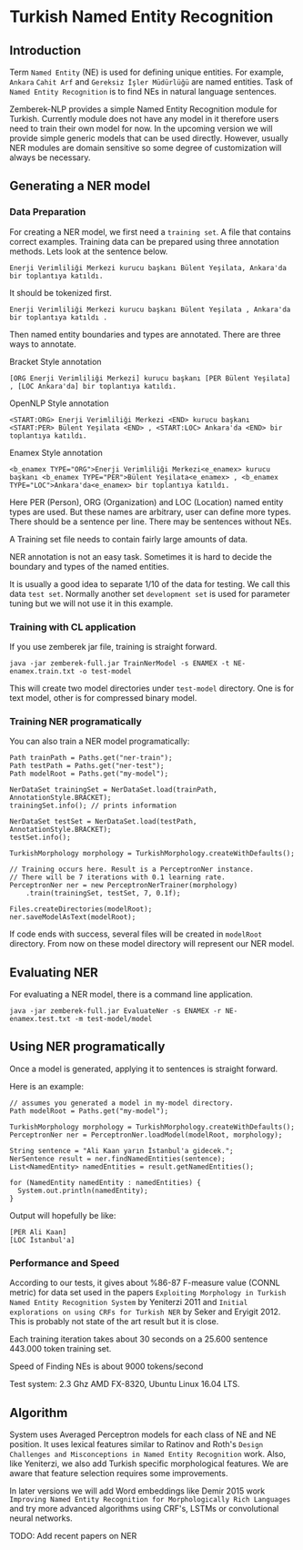 Turkish Named Entity Recognition
============

## Introduction

Term `Named Entity` (NE) is used for defining unique entities. For example, `Ankara` 
`Cahit Arf` and `Gereksiz İşler Müdürlüğü` are named entities. Task of `Named Entity Recognition`
is to find NEs in natural language sentences.   

Zemberek-NLP provides a simple Named Entity Recognition module for Turkish. Currently module does not
have any model in it therefore users need to train their own model for now. In the upcoming version we will
provide simple generic models that can be used directly. However, usually NER modules are domain sensitive 
so some degree of customization will always be necessary. 

## Generating a NER model 

### Data Preparation

For creating a NER model, we first need a `training set`. A file that contains correct examples.
Training data can be prepared using three annotation methods. Lets look at the sentence below.

    Enerji Verimliliği Merkezi kurucu başkanı Bülent Yeşilata, Ankara'da bir toplantıya katıldı.
    
It should be tokenized first.     

    Enerji Verimliliği Merkezi kurucu başkanı Bülent Yeşilata , Ankara'da bir toplantıya katıldı .

Then named entity boundaries and types are annotated. There are three ways to annotate.
 
Bracket Style annotation

    [ORG Enerji Verimliliği Merkezi] kurucu başkanı [PER Bülent Yeşilata] , [LOC Ankara'da] bir toplantıya katıldı.
    
OpenNLP Style annotation

    <START:ORG> Enerji Verimliliği Merkezi <END> kurucu başkanı <START:PER> Bülent Yeşilata <END> , <START:LOC> Ankara'da <END> bir toplantıya katıldı.
    
Enamex Style annotation

    <b_enamex TYPE="ORG">Enerji Verimliliği Merkezi<e_enamex> kurucu başkanı <b_enamex TYPE="PER">Bülent Yeşilata<e_enamex> , <b_enamex TYPE="LOC">Ankara'da<e_enamex> bir toplantıya katıldı.

Here PER (Person), ORG (Organization) and LOC (Location) named entity types are used. But these names are arbitrary, user can define more types.
There should be a sentence per line. There may be sentences without NEs.

A Training set file needs to contain fairly large amounts of data.

NER annotation is not an easy task. Sometimes it is hard to decide the boundary and types of the named entities.

It is usually a good idea to separate 1/10 of the data for testing. We call this data `test set`.
Normally another set `development set` is used for parameter tuning but we will not use it in this example. 

### Training with CL application

If you use zemberek jar file, training is straight forward.

```
java -jar zemberek-full.jar TrainNerModel -s ENAMEX -t NE-enamex.train.txt -o test-model
```

This will create two model directories under `test-model` directory. One is for text model, other is for compressed binary model.   

### Training NER programatically

You can also train a NER model programatically:
   
    Path trainPath = Paths.get("ner-train");
    Path testPath = Paths.get("ner-test");
    Path modelRoot = Paths.get("my-model");

    NerDataSet trainingSet = NerDataSet.load(trainPath, AnnotationStyle.BRACKET);
    trainingSet.info(); // prints information

    NerDataSet testSet = NerDataSet.load(testPath, AnnotationStyle.BRACKET);
    testSet.info();

    TurkishMorphology morphology = TurkishMorphology.createWithDefaults();

    // Training occurs here. Result is a PerceptronNer instance.
    // There will be 7 iterations with 0.1 learning rate.
    PerceptronNer ner = new PerceptronNerTrainer(morphology)
        .train(trainingSet, testSet, 7, 0.1f);

    Files.createDirectories(modelRoot);
    ner.saveModelAsText(modelRoot);
        
If code ends with success, several files will be created in `modelRoot` directory. From now on 
these model directory will represent our NER model.

## Evaluating NER 

For evaluating a NER model, there is a command line application.

```
java -jar zemberek-full.jar EvaluateNer -s ENAMEX -r NE-enamex.test.txt -m test-model/model
```

## Using NER programatically

Once a model is generated, applying it to sentences is straight forward.

Here is an example:

    // assumes you generated a model in my-model directory.
    Path modelRoot = Paths.get("my-model");

    TurkishMorphology morphology = TurkishMorphology.createWithDefaults();
    PerceptronNer ner = PerceptronNer.loadModel(modelRoot, morphology);

    String sentence = "Ali Kaan yarın İstanbul'a gidecek.";
    NerSentence result = ner.findNamedEntities(sentence);
    List<NamedEntity> namedEntities = result.getNamedEntities();

    for (NamedEntity namedEntity : namedEntities) {
      System.out.println(namedEntity);
    }

Output will hopefully be like:

    [PER Ali Kaan]
    [LOC İstanbul'a]

### Performance and Speed

According to our tests, it gives
about %86-87 F-measure value (CONNL metric) for data set used in the papers
`Exploiting Morphology in Turkish Named Entity Recognition System` by Yeniterzi 2011 and 
 `Initial explorations on using CRFs for Turkish NER` by Seker and Eryigit 2012.
 This is probably not state of the art result but it is close. 

Each training iteration takes about 30 seconds on a 25.600 sentence 443.000 token training set.

Speed of Finding NEs is about 9000 tokens/second 

Test system: 2.3 Ghz AMD FX-8320, Ubuntu Linux 16.04 LTS.

## Algorithm

System uses Averaged Perceptron models for each class of NE and NE position.
It uses lexical features similar to Ratinov and Roth's `Design Challenges and Misconceptions in Named Entity Recognition` work.
Also, like Yeniterzi, we also add Turkish specific morphological features. 
We are aware that feature selection requires some improvements.  

In later versions we will add Word embeddings like Demir 2015 work `Improving Named Entity Recognition for Morphologically Rich Languages`
and try more advanced algorithms using CRF's, LSTMs or convolutional neural networks.

TODO: Add recent papers on NER 
